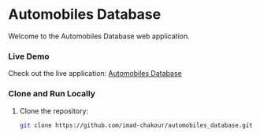 # Automobiles Database

Welcome to the Automobiles Database web application. 

### Live Demo
Check out the live application: [Automobiles Database]([https://example.com](https://282f-45-219-106-131.ngrok-free.app/automobiles_database/))

### Clone and Run Locally
1. Clone the repository:
   ```bash
   git clone https://github.com/imad-chakour/automobiles_database.git
